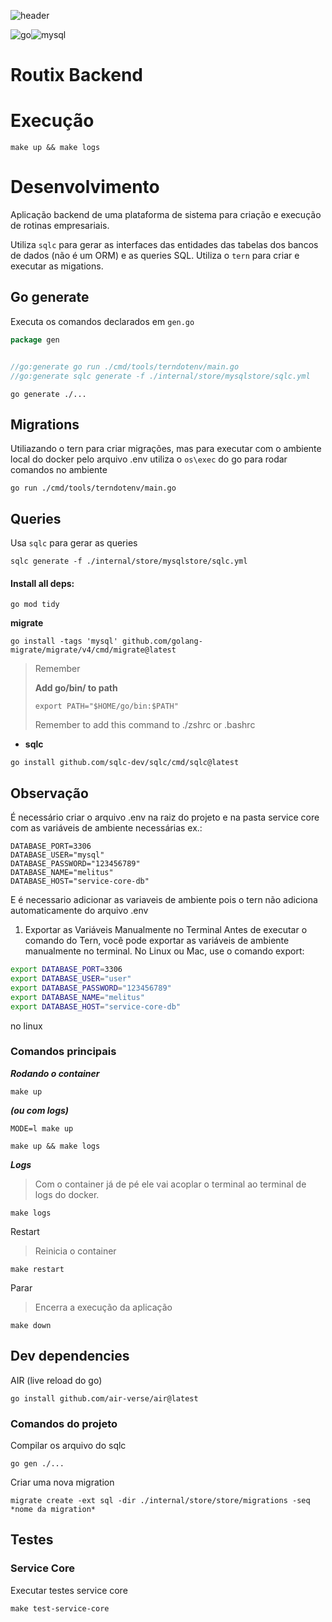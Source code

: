 
![header](https://capsule-render.vercel.app/api?type=venom&color=auto&height=400&section=header&text=Teste%20VR&fontSize=90&rotate=10)

![go](https://img.shields.io/badge/Go-00ADD8?style=for-the-badge&logo=go&logoColor=white)![mysql](https://img.shields.io/badge/MySQL-316192?style=for-the-badge&logo=mysql&logoColor=white)

# Routix Backend

# Execução 

```shell 
make up && make logs
```

# Desenvolvimento

Aplicação backend de uma plataforma de sistema para criação e execução de rotinas empresariais.

Utiliza `sqlc` para gerar as interfaces das entidades das tabelas dos bancos de dados (não é um ORM) e as queries SQL.
Utiliza o `tern` para criar e executar as migations.


## Go generate

Executa os comandos declarados em `gen.go`
```go
package gen 


//go:generate go run ./cmd/tools/terndotenv/main.go
//go:generate sqlc generate -f ./internal/store/mysqlstore/sqlc.yml
```
```shell
go generate ./...
```

## Migrations
Utiliazando o tern para criar migrações, mas para executar com o ambiente local do docker pelo arquivo .env
utiliza o `os\exec` do go para rodar comandos no ambiente

```shell
go run ./cmd/tools/terndotenv/main.go
```

## Queries

Usa `sqlc` para gerar as queries

```shell
sqlc generate -f ./internal/store/mysqlstore/sqlc.yml
```



#### Install all deps:
```shell
go mod tidy
```

**migrate**
```shell
go install -tags 'mysql' github.com/golang-migrate/migrate/v4/cmd/migrate@latest
```
> Remember
> 
> **Add go/bin/ to path**
>
> `export PATH="$HOME/go/bin:$PATH"`
> 
> Remember to add this command to ./zshrc or .bashrc



- **sqlc**
```shell
go install github.com/sqlc-dev/sqlc/cmd/sqlc@latest
```


## __Observação__
É necessário criar o arquivo .env na raiz do projeto e na pasta service core com as variáveis de ambiente necessárias
ex.:
```.env
DATABASE_PORT=3306
DATABASE_USER="mysql"
DATABASE_PASSWORD="123456789"
DATABASE_NAME="melitus"
DATABASE_HOST="service-core-db"
```

E é necessario adicionar as variaveis de ambiente pois o tern não adiciona automaticamente do arquivo .env

1. Exportar as Variáveis Manualmente no Terminal
Antes de executar o comando do Tern, você pode exportar as variáveis de ambiente manualmente no terminal. No Linux ou Mac, use o comando export:


```bash
export DATABASE_PORT=3306
export DATABASE_USER="user"
export DATABASE_PASSWORD="123456789"
export DATABASE_NAME="melitus"
export DATABASE_HOST="service-core-db"
```

no linux 

### Comandos principais
***Rodando o container***
```shell
make up
```
___(ou com logs)___
```shell
MODE=l make up
```
```shell
make up && make logs
```

***Logs***
>Com o container já de pé ele vai acoplar o terminal ao terminal de logs do docker.

```shell
make logs
```

Restart
> Reinicia o container
```shell
make restart
```

Parar
>Encerra a execução da aplicação
```shell
make down
```


## Dev dependencies

AIR (live reload do go)
```
go install github.com/air-verse/air@latest 
```
### Comandos do projeto
Compilar os arquivo do sqlc
```shell
go gen ./...
```

Criar uma nova migration

```shel
migrate create -ext sql -dir ./internal/store/store/migrations -seq *nome da migration*
```


## Testes

### Service Core
Executar testes service core
```shell
make test-service-core
```
